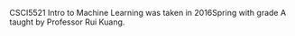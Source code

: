 CSCI5521 Intro to Machine Learning was taken in 2016Spring with grade A taught by Professor Rui Kuang. 
